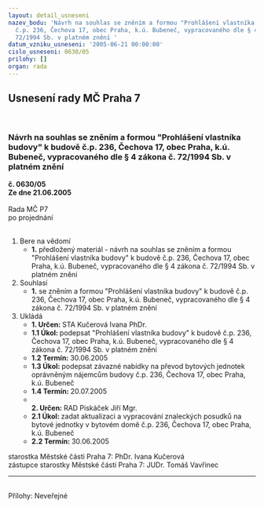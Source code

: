```yaml
---
layout: detail_usneseni
nazev_bodu: 'Návrh na souhlas se zněním a formou "Prohlášení vlastníka budovy" k budově
  č.p. 236, Čechova 17, obec Praha, k.ú. Bubeneč, vypracovaného dle § 4 zákona č.
  72/1994 Sb. v platném znění '
datum_vzniku_usneseni: '2005-06-21 00:00:00'
cislo_usneseni: 0630/05
prilohy: []
organ: rada
---
```

<div id="ucUsn_pList" class="usn">
	<span><h2>Usnesení rady MČ Praha 7 </h2>
<br></span><div class="standBody">
<span><h3>Návrh na souhlas se zněním a formou "Prohlášení vlastníka budovy" k budově č.p. 236, Čechova 17, obec Praha, k.ú. Bubeneč, vypracovaného dle § 4 zákona č. 72/1994 Sb. v platném znění </h3></span><div class="center">
		<strong>č. 0630/05</strong><br>
	</div>
<div class="center">
		<strong>Ze dne 21.06.2005</strong><br><br>
	</div>Rada MČ P7<br> po projednání<br><br><ol>
<li>Bere na vědomí<ul><li>
<strong>1.</strong> předložený materiál - návrh na souhlas se zněním a formou "Prohlášení vlastníka budovy" k budově č.p. 236, Čechova 17, obec Praha, k.ú. Bubeneč, vypracovaného dle § 4 zákona č. 72/1994 Sb. v platném znění </li></ul>
</li>
<li>Souhlasí<ul><li>
<strong>1.</strong> se zněním a formou "Prohlášení vlastníka budovy" k budově č.p. 236, Čechova 17, obec Praha, k.ú. Bubeneč, vypracovaného dle § 4 zákona č. 72/1994 Sb. v platném znění </li></ul>
</li>
<li>Ukládá<ul>
<li>
<strong>1. Určen: </strong>STA Kučerová Ivana PhDr.</li>
<li>
<strong>1.1 Úkol: </strong>podepsat "Prohlášení vlastníka budovy" k budově č.p. 236, Čechova 17, obec Praha, k.ú. Bubeneč, vypracovaného dle § 4 zákona č. 72/1994 Sb. v platném znění </li>
<li>
<strong>1.2 Termín: </strong>30.06.2005</li>
<li>
<strong>1.3 Úkol: </strong>podepsat závazné nabídky na převod bytových jednotek oprávněným nájemcům budovy č.p. 236, Čechova 17, obec Praha, k.ú. Bubeneč</li>
<li>
<strong>1.4 Termín: </strong>20.07.2005</li>
<li>
<strong><br>2. Určen: </strong>RAD Piskáček Jiří Mgr.</li>
<li>
<strong>2.1 Úkol: </strong>zadat aktualizaci a vypracování znaleckých posudků na bytové jednotky v bytovém domě č.p. 236, Čechova 17, obec Praha, k.ú. Bubeneč </li>
<li>
<strong>2.2 Termín: </strong>30.06.2005</li>
</ul>
</li>
</ol>starostka Městské části Praha 7: PhDr. Ivana Kučerová<br>zástupce starostky Městské části Praha 7: JUDr. Tomáš Vavřinec <hr>
<br>Přílohy: Neveřejné</div>
</div>